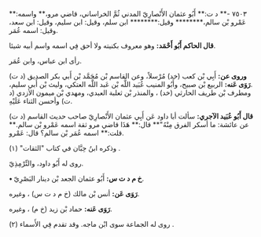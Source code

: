 ٧٥٠٣ -** د ت:** أَبُو عثمان الأَنْصارِيّ المدني ثُمَّ الخراساني، قاضي مرو،** واسمه:** عَمْرو بْن سالم،******** وقيل:******** ابن سلم، وقيل: ابن سليم، وقيل: ابن سعد، وقيل: اسمه عُمَر.

**قال الحاكم أَبُو أَحْمَد:** وهو معروف بكنيته ولا أحق فِي اسمه واسم أبيه شيئا.

رأى ابن عباس، وابن عُمَر.

**وروى عن:** أَبِي بْن كعب (خد) مُرْسلاً، وعن القاسم بْن مُحَمَّد بْن أَبي بكر الصديق (د ت) .**رَوَى عَنه:** الربيع بْن صبيح، وأَبُو المنيب عُبَيد اللَّه بْن عَبد اللَّه العتكي، وليث بْن أَبي سليم، ومطرف بْن طريف الحارثي (خد) ، والمنذر بْن ثعلبة العبدي، ومهدي بْن ميمون الأزدي (د ت) وأحسن الثناء عَلَيْهِ.

**قال أَبُو عُبَيد الآجري:** سألت أبا داود عَن أَبِي عثمان الأَنْصارِيّ صاحب حديث القاسم (د ت) عن عائشة: ما أسكر الفرق مِنْهُ"** قال:** هَذَا قاضي مرو ثقة اسمه عَمْرو بْن سالم.** قلت:** اسمه عُمَر بْن سالم؟ قال: عَمْرو.

وذكره ابنُ حِبَّان في كتاب "الثقات" (١) .

روى له أَبُو داود، والتِّرْمِذِيّ.

**• خ م د ت س:** أَبُو عثمان الجعد بْن دينار البَصْرِيّ.

**رَوَى عَن:** أنس بْن مالك (خ م د ت س) ، وغيره.

**رَوَى عَنه:** حماد بْن زيد (خ م) ، وغيره.

روى له الجماعة سوى ابْن ماجه. وقد تقدم فِي الأَسماء (٢) .